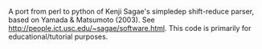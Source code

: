 A port from perl to python of Kenji Sagae's simpledep shift-reduce parser, based on Yamada & Matsumoto (2003). See http://people.ict.usc.edu/~sagae/software.html.  This code is primarily for educational/tutorial purposes.
